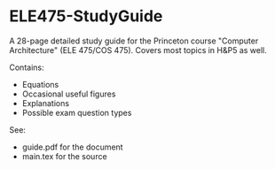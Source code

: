 # ELE475-StudyGuide
A 28-page detailed study guide for the Princeton course "Computer Architecture" (ELE 475/COS 475). Covers most topics in H&amp;P5 as well.

Contains:
- Equations
- Occasional useful figures
- Explanations
- Possible exam question types

See:
- guide.pdf for the document
- main.tex for the source
